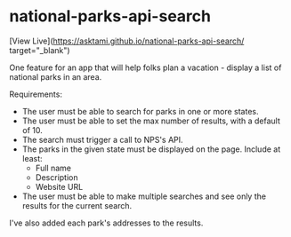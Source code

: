 # national-parks-api-search

[View Live](https://asktami.github.io/national-parks-api-search/ target="_blank")


One feature for an app that will help folks plan a vacation - display a list of national parks in an area.
 
Requirements:
- The user must be able to search for parks in one or more states.
- The user must be able to set the max number of results, with a default of 10.
- The search must trigger a call to NPS's API.
- The parks in the given state must be displayed on the page. Include at least:
  - Full name
  - Description
  - Website URL
- The user must be able to make multiple searches and see only the results for the current search.

I've also added each park's addresses to the results.
